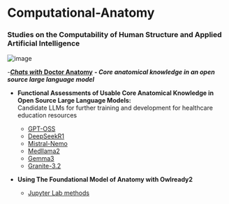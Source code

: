 # Computational-Anatomy
### Studies on the Computability of Human Structure and Applied Artificial Intelligence

![image](https://user-images.githubusercontent.com/71346897/185767485-fe8d63db-265b-4e14-b944-41e4bf9cac07.png)

-[***Chats with*** **Doctor Anatomy**](https://github.com/rtrelease/Jetson-Symbolics-Neuromorphics/blob/main/DoctorAnatomy.md) ***- Core anatomical knowledge in an open source large language model***

- **Functional Assessments of Usable Core Anatomical Knowledge in Open Source Large Language Models:**  
  Candidate LLMs for further training and development for healthcare education resources
  - [GPT-OSS](https://github.com/rtrelease/Computational-Anatomy/blob/main/GPT-OSS.md)
  - [DeepSeekR1](https://github.com/rtrelease/Computational-Anatomy/blob/main/DeepSeek-R1-HeartBrainCrash.md)
  - [Mistral-Nemo](https://github.com/rtrelease/Computational-Anatomy/blob/main/Mistral-NEMO.MD)
  - [Medllama2](https://github.com/rtrelease/Computational-Anatomy/blob/main/medllama2.md)
  - [Gemma3](https://github.com/rtrelease/Computational-Anatomy/blob/main/Gemma3.md)
  - [Granite-3.2](https://github.com/rtrelease/Computational-Anatomy/blob/main/granite3-2.md)

 - **Using The Foundational Model of Anatomy with Owlready2**
   - [Jupyter Lab methods](https://github.com/rtrelease/Computational-Anatomy/blob/main/Owlready2-FMA.md)

